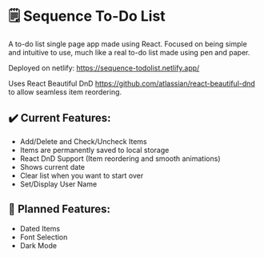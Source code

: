 # 🗒️ Sequence To-Do List

A to-do list single page app made using React. Focused on being simple and intuitive to use, much like a real to-do list made using pen and paper.

Deployed on netlify:
https://sequence-todolist.netlify.app/

Uses React Beautiful DnD https://github.com/atlassian/react-beautiful-dnd to allow seamless item reordering.

## ✔️ Current Features: 

- Add/Delete and Check/Uncheck Items
- Items are permanently saved to local storage
- React DnD Support (Item reordering and smooth animations)
- Shows current date
- Clear list when you want to start over
- Set/Display User Name

## 📅 Planned Features: 

- Dated Items
- Font Selection
- Dark Mode
